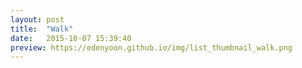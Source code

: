 ```yaml
---
layout: post
title:  "Walk"
date:   2015-10-07 15:39:40
preview: https://edenyoon.github.io/img/list_thumbnail_walk.png
---
```

